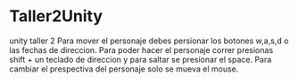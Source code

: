 # Taller2Unity
unity taller 2
Para mover el personaje debes persionar los botones w,a,s,d o las fechas de direccion. Para poder hacer el personaje correr presionas shift + un teclado de direccion y para saltar se presionar el space. Para cambiar el prespectiva del personaje solo se mueva el mouse. 
